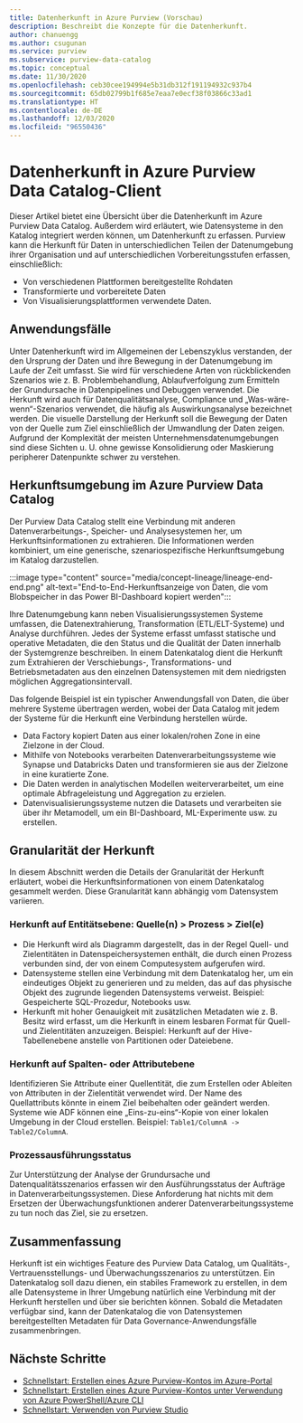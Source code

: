 ```yaml
---
title: Datenherkunft in Azure Purview (Vorschau)
description: Beschreibt die Konzepte für die Datenherkunft.
author: chanuengg
ms.author: csugunan
ms.service: purview
ms.subservice: purview-data-catalog
ms.topic: conceptual
ms.date: 11/30/2020
ms.openlocfilehash: ceb30cee194994e5b31db312f191194932c937b4
ms.sourcegitcommit: 65db02799b1f685e7eaa7e0ecf38f03866c33ad1
ms.translationtype: HT
ms.contentlocale: de-DE
ms.lasthandoff: 12/03/2020
ms.locfileid: "96550436"
---
```

# <a name="data-lineage-in-azure-purview-data-catalog-client"></a>Datenherkunft in Azure Purview Data Catalog-Client

Dieser Artikel bietet eine Übersicht über die Datenherkunft im Azure Purview Data Catalog. Außerdem wird erläutert, wie Datensysteme in den Katalog integriert werden können, um Datenherkunft zu erfassen. Purview kann die Herkunft für Daten in unterschiedlichen Teilen der Datenumgebung ihrer Organisation und auf unterschiedlichen Vorbereitungsstufen erfassen, einschließlich:

- Von verschiedenen Plattformen bereitgestellte Rohdaten
- Transformierte und vorbereitete Daten
- Von Visualisierungsplattformen verwendete Daten.

## <a name="use-cases"></a>Anwendungsfälle

Unter Datenherkunft wird im Allgemeinen der Lebenszyklus verstanden, der den Ursprung der Daten und ihre Bewegung in der Datenumgebung im Laufe der Zeit umfasst. Sie wird für verschiedene Arten von rückblickenden Szenarios wie z. B. Problembehandlung, Ablaufverfolgung zum Ermitteln der Grundursache in Datenpipelines und Debuggen verwendet. Die Herkunft wird auch für Datenqualitätsanalyse, Compliance und „Was-wäre-wenn“-Szenarios verwendet, die häufig als Auswirkungsanalyse bezeichnet werden. Die visuelle Darstellung der Herkunft soll die Bewegung der Daten von der Quelle zum Ziel einschließlich der Umwandlung der Daten zeigen. Aufgrund der Komplexität der meisten Unternehmensdatenumgebungen sind diese Sichten u. U. ohne gewisse Konsolidierung oder Maskierung peripherer Datenpunkte schwer zu verstehen.

## <a name="lineage-experience-in-azure-purview-data-catalog"></a>Herkunftsumgebung im Azure Purview Data Catalog

Der Purview Data Catalog stellt eine Verbindung mit anderen Datenverarbeitungs-, Speicher- und Analysesystemen her, um Herkunftsinformationen zu extrahieren. Die Informationen werden kombiniert, um eine generische, szenariospezifische Herkunftsumgebung im Katalog darzustellen.

:::image type="content" source="media/concept-lineage/lineage-end-end.png" alt-text="End-to-End-Herkunftsanzeige von Daten, die vom Blobspeicher in das Power BI-Dashboard kopiert werden":::

Ihre Datenumgebung kann neben Visualisierungssystemen Systeme umfassen, die Datenextrahierung, Transformation (ETL/ELT-Systeme) und Analyse durchführen. Jedes der Systeme erfasst umfasst statische und operative Metadaten, die den Status und die Qualität der Daten innerhalb der Systemgrenze beschreiben. In einem Datenkatalog dient die Herkunft zum Extrahieren der Verschiebungs-, Transformations- und Betriebsmetadaten aus den einzelnen Datensystemen mit dem niedrigsten möglichen Aggregationsintervall.

Das folgende Beispiel ist ein typischer Anwendungsfall von Daten, die über mehrere Systeme übertragen werden, wobei der Data Catalog mit jedem der Systeme für die Herkunft eine Verbindung herstellen würde.

- Data Factory kopiert Daten aus einer lokalen/rohen Zone in eine Zielzone in der Cloud. 
- Mithilfe von Notebooks verarbeiten Datenverarbeitungssysteme wie Synapse und Databricks Daten und transformieren sie aus der Zielzone in eine kuratierte Zone.
- Die Daten werden in analytischen Modellen weiterverarbeitet, um eine optimale Abfrageleistung und Aggregation zu erzielen. 
- Datenvisualisierungssysteme nutzen die Datasets und verarbeiten sie über ihr Metamodell, um ein BI-Dashboard, ML-Experimente usw. zu erstellen.

## <a name="lineage-granularity"></a>Granularität der Herkunft

In diesem Abschnitt werden die Details der Granularität der Herkunft erläutert, wobei die Herkunftsinformationen von einem Datenkatalog gesammelt werden. Diese Granularität kann abhängig vom Datensystem variieren.

### <a name="entity-level-lineage-sources--process--targets"></a>Herkunft auf Entitätsebene: Quelle(n) > Prozess > Ziel(e) 

- Die Herkunft wird als Diagramm dargestellt, das in der Regel Quell- und Zielentitäten in Datenspeichersystemen enthält, die durch einen Prozess verbunden sind, der von einem Computesystem aufgerufen wird. 
- Datensysteme stellen eine Verbindung mit dem Datenkatalog her, um ein eindeutiges Objekt zu generieren und zu melden, das auf das physische Objekt des zugrunde liegenden Datensystems verweist. Beispiel: Gespeicherte SQL-Prozedur, Notebooks usw.
- Herkunft mit hoher Genauigkeit mit zusätzlichen Metadaten wie z. B. Besitz wird erfasst, um die Herkunft in einem lesbaren Format für Quell- und Zielentitäten anzuzeigen. Beispiel: Herkunft auf der Hive-Tabellenebene anstelle von Partitionen oder Dateiebene.

### <a name="column-or-attribute-level-lineage"></a>Herkunft auf Spalten- oder Attributebene

Identifizieren Sie Attribute einer Quellentität, die zum Erstellen oder Ableiten von Attributen in der Zielentität verwendet wird. Der Name des Quellattributs könnte in einem Ziel beibehalten oder geändert werden. Systeme wie ADF können eine „Eins-zu-eins“-Kopie von einer lokalen Umgebung in der Cloud erstellen. Beispiel: `Table1/ColumnA -> Table2/ColumnA`.

### <a name="process-execution-status"></a>Prozessausführungsstatus

Zur Unterstützung der Analyse der Grundursache und Datenqualitätsszenarios erfassen wir den Ausführungsstatus der Aufträge in Datenverarbeitungssystemen. Diese Anforderung hat nichts mit dem Ersetzen der Überwachungsfunktionen anderer Datenverarbeitungssysteme zu tun noch das Ziel, sie zu ersetzen. 

## <a name="summary"></a>Zusammenfassung

Herkunft ist ein wichtiges Feature des Purview Data Catalog, um Qualitäts-, Vertrauensstellungs- und Überwachungsszenarios zu unterstützen. Ein Datenkatalog soll dazu dienen, ein stabiles Framework zu erstellen, in dem alle Datensysteme in Ihrer Umgebung natürlich eine Verbindung mit der Herkunft herstellen und über sie berichten können. Sobald die Metadaten verfügbar sind, kann der Datenkatalog die von Datensystemen bereitgestellten Metadaten für Data Governance-Anwendungsfälle zusammenbringen.

## <a name="next-steps"></a>Nächste Schritte

* [Schnellstart: Erstellen eines Azure Purview-Kontos im Azure-Portal](create-catalog-portal.md)
* [Schnellstart: Erstellen eines Azure Purview-Kontos unter Verwendung von Azure PowerShell/Azure CLI](create-catalog-powershell.md)
* [Schnellstart: Verwenden von Purview Studio](use-purview-studio.md)